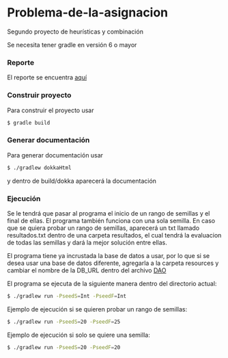 # Problema-de-la-asignacion
Segundo proyecto de heurísticas y combinación

Se necesita tener gradle en versión 6 o mayor
### Reporte

El reporte se encuentra [aquí](/reporte/reporte.pdf)

### Construir proyecto

Para construir el proyecto usar

```bash
$ gradle build
```

### Generar documentación
Para generar documentación usar  

```bash
$ ./gradlew dokkaHtml
```
y dentro de build/dokka aparecerá la documentación

### Ejecución
Se le tendrá que pasar al programa el inicio de un rango de semillas y el final de ellas. 
El programa también funciona con una sola semilla.
En caso que se quiera probar un rango de semillas, aparecerá un txt llamado resultados.txt dentro de una carpeta resultados, el cual tendrá la evaluacion de todas las semillas y dará la mejor solución entre ellas.

El programa tiene ya incrustada la base de datos a usar, por lo que si se desea usar una base de datos diferente, agregarla a la carpeta resources y cambiar el nombre de la DB_URL dentro del archivo [DAO](src/main/kotlin/mx/unam/ciencias/heuristicas/DAO.kt)

El programa se ejecuta de la siguiente manera dentro del directorio actual:

```bash
$ ./gradlew run -PseedS=Int -PseedF=Int
```

Ejemplo de ejecución si se quieren probar un rango de semillas:
```bash
$ ./gradlew run -PseedS=20 -PseedF=25
```
Ejemplo de ejecución si solo se quiere una semilla:
```bash
$ ./gradlew run -PseedS=20 -PseedF=20
```



